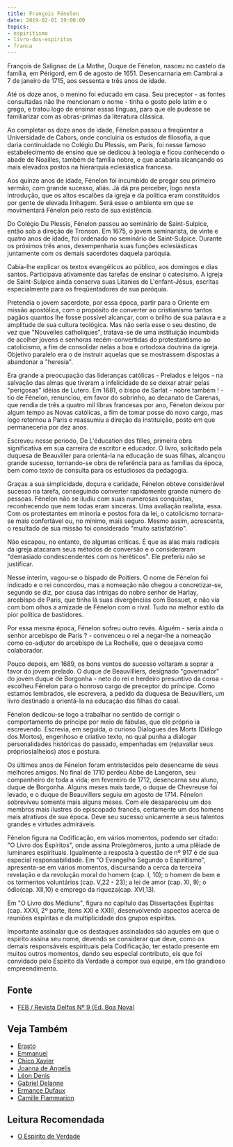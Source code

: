 ```yaml
---
title: François Fénelon
date: 2019-02-01 19:00:00
topics:
- espiritismo
- livro-dos-espiritos
- franca
---
```


François de Salignac de La Mothe, Duque de Fénelon, nasceu no castelo da
família, em Périgord, em 6 de agosto de 1651. Desencarnaria em Cambrai a 7 de
janeiro de 1715, aos sessenta e três anos de idade.

Até os doze anos, o menino foi educado em casa. Seu preceptor - as fontes
consultadas não lhe mencionam o nome - tinha o gosto pelo latim e o grego, e
tratou logo de ensinar essas línguas, para que ele pudesse se familiarizar com
as obras-primas da literatura clássica.

Ao completar os doze anos de idade, Fénelon passou a freqüentar a Universidade
de Cahors, onde concluiria os estudos de filosofia, a que daria continuidade no
Colégio Du Plessis, em Paris, foi nesse famoso estabelecimento de ensino que se
dedicou à teologia e ficou conhecendo o abade de Noailles, também de família
nobre, e que acabaria alcançando os mais elevados postos na hierarquia
eclesiástica francesa.

Aos quinze anos de idade, Fénelon foi incumbido de pregar seu primeiro sermão,
com grande sucesso, aliás. Já dá pra perceber, logo nesta introdução, que os
altos escalões da igreja e da política eram constituídos por gente de elevada
linhagem. Será esse o ambiente em que se movimentará Fénelon pelo resto de sua
existência.

Do Colégio Du Plessis, Fénelon passou ao seminário de Saint-Sulpice, então sob a
direção de Tronson. Em 1675, o jovem seminarista, de vinte e quatro anos de
idade, foi ordenado no seminário de Saint-Sulpice. Durante os próximos três
anos, desempenharia suas funções eclesiásticas juntamente com os demais
sacerdotes daquela paróquia.

Cabia-lhe explicar os textos evangélicos ao público, aos domingos e dias santos.
Participava ativamente das tarefas de ensinar o catecismo. A igreja de
Saint-Sulpice ainda conserva suas Litanies de L'enfant-Jésus, escritas
especialmente para os freqüentadores de sua paróquia.

Pretendia o jovem sacerdote, por essa época, partir para o Oriente em missão
apostólica, com o propósito de converter ao cristianismo tantos pagãos quantos
lhe fosse possível alcançar, com o brilho de sua palavra e a amplitude de sua
cultura teológica.  Mas não seria esse o seu destino, de vez que "Nouvelles
catholiques", tratava-se de uma instituição incumbida de acolher jovens e
senhoras recém-convertidas do protestantismo ao catolicismo, a fim de consolidar
nelas a boa e ortodoxa doutrina da igreja. Objetivo paralelo era o de instruir
aquelas que se mostrassem dispostas a abandonar a "heresia".

Era grande a preocupação das lideranças católicas - Prelados e leigos - na
salvação das almas que tiveram a infelicidade de se deixar atrair pelas
"perigosas" idéias de Lutero. Em 1681, o bispo de Sarlat - nobre também ! - tio
de Fénelon, renunciou, em favor do sobrinho, ao decanato de Carenas, que rendia
de três a quatro mil libras francesas por ano, Fénelon deixou por algum tempo as
Novas católicas, a fim de tomar posse do novo cargo, mas logo retornou a Paris e
reassumiu a direção da instituição, posto em que permaneceria por dez anos.

Escreveu nesse período, De L'éducation des filles, primeira obra significativa
em sua carreira de escritor e educador. O livro, solicitado pela duquesa de
Beauviller para orientá-la na educação de suas filhas, alcançou grande sucesso,
tornando-se obra de referência para as famílias da época, bem como texto de
consulta para os estudiosos da pedagogia.

Graças a sua simplicidade, doçura e caridade, Fénelon obteve considerável
sucesso na tarefa, conseguindo converter rapidamente grande número de pessoas.
Fénelon não se iludiu com suas numerosas conquistas, reconhecendo que nem todas
eram sinceras.  Uma avaliação realista, essa. Com os protestantes em minoria e
postos fora da lei, o catolicismo tornara-se mais confortável ou, no mínimo,
mais seguro. Mesmo assim, acrescenta, o resultado de sua missão foi considerado
"muito satisfatório".

Não escapou, no entanto, de algumas críticas. É que as alas mais radicais da
igreja atacaram seus métodos de conversão e o consideraram "demasiado
condescendentes com os heréticos". Ele preferiu não se justificar.

Nesse ínterim, vagou-se o bispado de Poitiers. O nome de Fénelon foi indicado e
o rei concordou, mas a nomeação não chegou a concretizar-se, segundo se diz, por
causa das intrigas do nobre senhor de Harlay, arcebispo de Paris, que tinha lá
suas divergências com Bossuet, e não via com bom olhos a amizade de Fénelon com
o rival.  Tudo no melhor estilo da pior política de bastidores.

Por essa mesma época, Fénelon sofreu outro revés. Alguém - seria ainda o senhor
arcebispo de Paris ? - convenceu o rei a negar-lhe a nomeação como co-adjutor do
arcebispo de La Rochelle, que o desejava como colaborador.

Pouco depois, em 1689, os bons ventos do sucesso voltaram a soprar a favor do
jovem prelado. O duque de Beauvilliers, designado "governador" do jovem duque de
Borgonha - neto do rei e herdeiro presuntivo da coroa - escolheu Fénelon para o
honroso cargo de preceptor do príncipe. Como estamos lembrados, ele escrevera, a
pedido da duquesa de Beauvillers, um livro destinado a orientá-la na educação
das filhas do casal.

Fénelon dedicou-se logo a trabalhar no sentido de corrigir o comportamento do
príncipe por meio de fábulas, que ele próprio ia escrevendo. Escrevia, em
seguida, o curioso Dialogues des Morts (Diálogo dos Mortos), engenhoso e
criativo texto, no qual punha a dialogar personalidades históricas do passado,
empenhadas em (re)avaliar seus próprios(alheios) atos e postura.

Os últimos anos de Fénelon foram entristecidos pelo desencarne de seus melhores
amigos. No final de 1710 perdeu Abbe de Langeron, seu companheiro de toda a
vida; em fevereiro de 1712, desencarna seu aluno, duque de Borgonha. Alguns
meses mais tarde, o duque de Chevreuse foi levado, e o duque de Beauvillers
seguiu em agosto de 1714. Fénelon sobreviveu somente mais alguns meses. Com ele
desapareceu um dos membros mais ilustres do episcopado francês, certamente um
dos homens mais atrativos de sua época. Deve seu sucesso unicamente a seus
talentos grandes e virtudes admiráveis.

Fénelon figura na Codificação, em vários momentos, podendo ser citado: "O Livro
dos Espíritos", onde assina Prolegômeros, junto a uma plêiade de luminares
espirituais.  Igualmente a resposta à questão de nº 917 é de sua especial
responsabilidade.  Em "O Evangelho Segundo o Espiritismo", apresenta-se em
vários momentos, discursando a cerca da terceira revelação e da revolução moral
do homem (cap. I, 10); o homem de bem e os tormentos voluntários (cap. V,22 -
23); a lei de amor (cap. XI, 9); o ódio(cap. XII,10) e emprego da riqueza(cap.
XVI,13).

Em "O Livro dos Médiuns", figura no capítulo das Dissertações Espíritas (cap.
XXXI, 2º parte, itens XXI e XXII), desenvolvendo aspectos acerca de reuniões
espíritas e da multiplicidade dos grupos espíritas.

Importante assinalar que os destaques assinalados são aqueles em que o espírito
assina seu nome, devendo se considerar que deve, como os demais responsáveis
espirituais pela Codificação, ter estado presente em muitos outros momentos,
dando seu especial contributo, eis que foi convidado pelo Espírito da Verdade a
compor sua equipe, em tão grandioso empreendimento.

## Fonte
* [FEB / Revista Delfos Nº 9 (Ed. Boa Nova)](https://www.febnet.org.br/wp-content/uploads/2012/06/Francois-de-Fenelon.pdf)

## Veja Também
* [Erasto](../erasto)
* [Emmanuel](../emmanuel)
* [Chico Xavier](../chico-xavier)
* [Joanna de Angelis](../joanna-de-angelis)  
* [Léon Denis](../leon-denis)
* [Gabriel Delanne](../gabriel-delanne)
* [Ermance Dufaux](../ermance-dufaux)
* [Camille Flammarion](../camille-flamarion)

## Leitura Recomendada
* [O Espírito de Verdade](/sobre/espirito-de-verdade)
